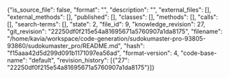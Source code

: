 {"is_source_file": false, "format": "", "description": "", "external_files": [], "external_methods": [], "published": [], "classes": [], "methods": [], "calls": [], "search-terms": [], "state": 2, "file_id": 9, "knowledge_revision": 27, "git_revision": "22250df0f215e54a81695671a5760907a1da8175", "filename": "/home/kavia/workspace/code-generation/sudokumaster-pro-93805-93860/sudokumaster_pro/README.md", "hash": "f15aaa42d5d299d091b1171097ea56ad", "format-version": 4, "code-base-name": "default", "revision_history": [{"27": "22250df0f215e54a81695671a5760907a1da8175"}]}